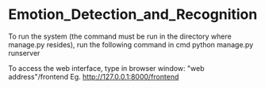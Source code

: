 # Emotion_Detection_and_Recognition

To run the system (the command must be run in the directory where manage.py resides), run the following command in cmd
python manage.py runserver

To access the web interface, type in browser window: 
"web address"/frontend
Eg.  http://127.0.0.1:8000/frontend
